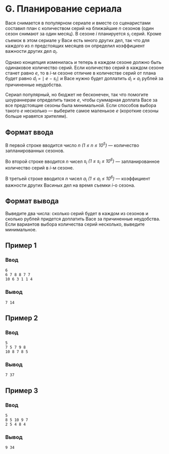 # G. Планирование сериала

Вася снимается в популярном сериале и вместе со сценаристами составил план с количеством серий на ближайшие _n_
сезонов (один сезон снимают за один месяц). В сезоне _i_ планируется _s<sub>i</sub>_ серий. Кроме съемок в этом сериале
у Васи есть много других дел, так что для каждого из _n_ предстоящих месяцев он определил коэффициент важности других
дел _a<sub>i</sub>_.

Однако концепция изменилась и теперь в каждом сезоне должно быть одинаковое количество серий. Если количество серий в
каждом сезоне станет равно _e_, то в _i_-м сезоне отличие в количестве серий от плана будет равно _d<sub>i</sub> =_ ∣
_e − s<sub>i</sub>_∣ и Васе нужно будет доплатить _d<sub>i</sub> × a<sub>i</sub>_ рублей за причиненные неудобства.

Сериал популярный, но бюджет не бесконечен, так что помогите шоураннерам определить такое _e_, чтобы суммарная доплата
Васе за все предстоящие сезоны была минимальной. Если способов выбора такого _e_ несколько — выберите самое маленькое
_e_ (короткие сезоны больше нравятся зрителям).

## Формат ввода

В первой строке вводится число _n (1 ≤ n ≤ 10<sup>5</sup>)_ — количество запланированных сезонов.

Во второй строке вводится _n_ чисел _s<sub>i</sub> (1 ≤ s<sub>i</sub> ≤ 10<sup>6</sup>)_ — запланированное количество
серий в _i_-м сезоне.

В третьей строке вводится _n_ чисел _a<sub>i</sub> (1 ≤ a<sub>i</sub> ≤ 10<sup>6</sup>)_ — коэффициент важности других
Васиных дел на время съемки _i_-о сезона.

## Формат вывода

Выведите два числа: сколько серий будет в каждом из сезонов и сколько рублей придется доплатить Васе за причиненные
неудобства. Если вариантов выбора количества серий несколько, выведите минимальное.

## Пример 1

### Ввод

    6
    6 7 8 8 7 7
    10 6 3 1 1 4

### Вывод

    7 14

## Пример 2

### Ввод

    5
    7 5 7 9 8
    10 8 7 8 5

### Вывод

    7 37

## Пример 3

### Ввод

    5
    8 5 10 9 7
    2 5 4 8 4

### Вывод

    9 34